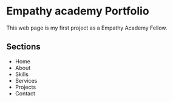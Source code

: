 # Empathy academy Portfolio

This web page is my first project as a Empathy Academy Fellow.

## Sections
 - Home
 - About
 - Skills
 - Services
 - Projects
 - Contact


